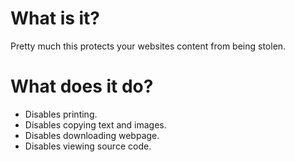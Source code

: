 # What is it?
Pretty much this protects your websites content from being stolen.

# What does it do?
- Disables printing.
- Disables copying text and images.
- Disables downloading webpage.
- Disables viewing source code.
